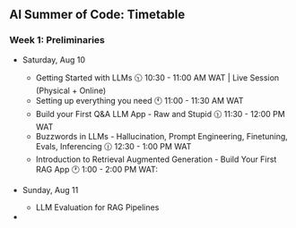 ## AI Summer of Code: Timetable

### Week 1: Preliminaries

- Saturday, Aug 10
  - Getting Started with LLMs
    🕥 10:30 - 11:00 AM WAT | Live Session (Physical + Online)
  - Setting up everything you need
    🕚 11:00 - 11:30 AM WAT
  - Build your First Q&A LLM App - Raw and Stupid
    🕦 11:30 - 12:00 PM WAT
  - Buzzwords in LLMs - Hallucination, Prompt Engineering, Finetuning, Evals, Inferencing
    🕧 12:30 - 1:00 PM WAT
  - Introduction to Retrieval Augmented Generation - Build Your First RAG App
    🕐 1:00 - 2:00 PM WAT:
  
- Sunday, Aug 11
  - LLM Evaluation for RAG Pipelines
- 

